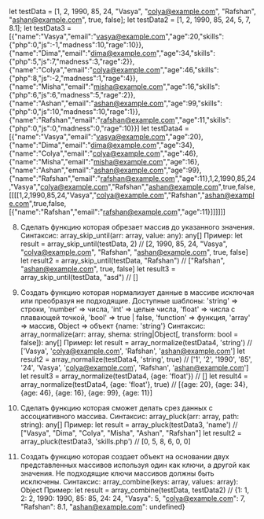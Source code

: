 let testData = [1, 2, 1990, 85, 24, "Vasya", "colya@example.com", "Rafshan", "ashan@example.com", true, false];
let testData2 = [1, 2, 1990, 85, 24, 5, 7, 8.1];
let testData3 = [{"name":"Vasya","email":"vasya@example.com","age":20,"skills":{"php":0,"js":-1,"madness":10,"rage":10}},{"name":"Dima","email":"dima@example.com","age":34,"skills":{"php":5,"js":7,"madness":3,"rage":2}},{"name":"Colya","email":"colya@example.com","age":46,"skills":{"php":8,"js":-2,"madness":1,"rage":4}},{"name":"Misha","email":"misha@example.com","age":16,"skills":{"php":6,"js":6,"madness":5,"rage":2}},{"name":"Ashan","email":"ashan@example.com","age":99,"skills":{"php":0,"js":10,"madness":10,"rage":1}},{"name":"Rafshan","email":"rafshan@example.com","age":11,"skills":{"php":0,"js":0,"madness":0,"rage":10}}]
let testData4 = [{"name":"Vasya","email":"vasya@example.com","age":20},{"name":"Dima","email":"dima@example.com","age":34},{"name":"Colya","email":"colya@example.com","age":46},{"name":"Misha","email":"misha@example.com","age":16},{"name":"Ashan","email":"ashan@example.com","age":99},{"name":"Rafshan","email":"rafshan@example.com","age":11},1,2,1990,85,24,"Vasya","colya@example.com","Rafshan","ashan@example.com",true,false,[[[[1,2,1990,85,24,"Vasya","colya@example.com","Rafshan","ashan@example.com",true,false,[{"name":"Rafshan","email":"rafshan@example.com","age":11}]]]]]]

8. Сделать функцию которая обрезает массив до указанного значения.
   Синтаксис: array_skip_until(arr: array, value: any): any[]
   Пример:
   let result = array_skip_until(testData, 2) // [2, 1990, 85, 24, "Vasya", "colya@example.com", "Rafshan", "ashan@example.com", true, false]
   let result2 = array_skip_until(testData, "Rafshan") // ["Rafshan", "ashan@example.com", true, false]
   let result3 = array_skip_until(testData, "asd") // []

9. Создать функцию которая нормализует данные в массиве исключая или преобразуя не подходящие.
   Доступные шаблоны:
   'string' => строки,
   'number' => числа,
   'int' => целые числа,
   'float' => числа с плавающей точкой,
   'bool' => true | false,
   'function' => функция,
   'array' => массив,
   Object => объект {name: 'string'}
   Синтаксис: array_normalize(arr: array, shema: string|Object[, transform: bool = false]): any[]
   Пример:
   let result = array_normalize(testData4, 'string') // ['Vasya', 'colya@example.com', 'Rafshan', 'ashan@example.com']
   let result2 = array_normalize(testData4, 'string', true) // ['1', '2', '1990', '85', '24', 'Vasya', 'colya@example.com', 'Rafshan', 'ashan@example.com']
   let result3 = array_normalize(testData4, {age: 'float'}) // []
   let result4 = array_normalize(testData4, {age: 'float'}, true) // [{age: 20}, {age: 34}, {age: 46}, {age: 16}, {age: 99}, {age: 11}]

10. Сделать функцию которая сможет делать срез данных с ассоциативного массива.
    Синтаксис: array_pluck(arr: array, path: string): any[]
    Пример:
    let result = array_pluck(testData3, 'name') // ["Vasya", "Dima", "Colya", "Misha", "Ashan", "Rafshan"]
    let result2 = array_pluck(testData3, 'skills.php') // [0, 5, 8, 6, 0, 0]

11. Создать функцию которая создает объект на основании двух представленных массивов используя один как ключи, а другой как значения. Не подходящие ключи массивов должны быть исключены.
    Синтаксис: array_combine(keys: array, values: array): Object
    Пример:
    let result = array_combine(testData, testData2) // {1: 1, 2: 2, 1990: 1990, 85: 85, 24: 24, "Vasya": 5, "colya@example.com": 7, "Rafshan": 8.1, "ashan@example.com": undefined}
